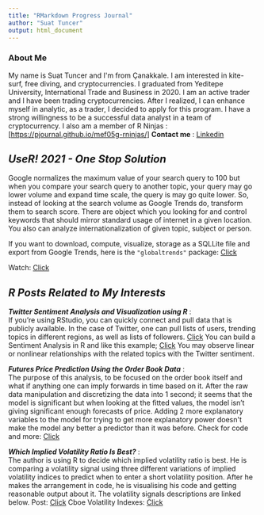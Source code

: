 ```yaml
---
title: "RMarkdown Progress Journal"
author: "Suat Tuncer"
output: html_document
---
```



### About Me
 
My name is Suat Tuncer and I'm from Çanakkale. I am interested in kite-surf, free diving, and cryptocurrencies. I graduated from Yeditepe University, International Trade and Business in 2020. I am an active trader and I have been trading cryptocurrencies.
   After I realized, I can enhance myself in analytic, as a trader, I decided to apply for this program. I have a strong willingness to be a successful data analyst in a team of cryptocurrency.
   I also am a member of R Ninjas : [https://pjournal.github.io/mef05g-rninjas/]
   **Contact me** : [Linkedin](https://www.linkedin.com/in/suat-tuncer-7aa831a6/)
   
## **_UseR! 2021 - One Stop Solution_**
  Google normalizes the maximum value of your search query to 100 but when you compare your search query to another topic, your query may go lower volume and expand time scale, the query is may go quite lower. 
  So, instead of looking at the search volume as Google Trends do, transform them to search score. There are object which you looking for and control keywords that should mirror standard usage of internet in a given location. You also can analyze internationalization of  given topic, subject or person.
  
      
 If you want to download, compute, visualize, storage as a SQLLite file and export from Google Trends, here is the `"globaltrends"` package: [Click](https://github.com/ha-pu/globaltrends) 

Watch: [Click](https://www.youtube.com/watch?v=Kkjkny94dgU&list=PL4IzsxWztPdmHhzrXDAOpq4zS_peAVty2&index=6)

## **_R Posts Related to My Interests_**

 **_Twitter Sentiment Analysis and Visualization using R_**  :  
 If you’re using RStudio, you can quickly connect and pull data that is publicly available. In the case of Twitter, one can pull lists of users, trending topics in different      regions, as well as lists of followers. 
 [Click](https://towardsdatascience.com/twitter-sentiment-analysis-and-visualization-using-r-22e1f70f6967)
 You can build a Sentiment Analysis in R and like this example; [Click](https://bitcointweets.com/admin/dashboard) You may observe linear or nonlinear relationships with the related topics with the Twitter sentiment.
 
  **_Futures Price Prediction Using the Order Book Data_**  :  
 The purpose of this analysis, to be focused on the order book itself and what if anything one can imply forwards in time based on it.
 After the raw data manipulation and discretizing the data into 1 second; it seems that the model is significant but when looking at the fitted values, the model isn’t giving significant enough forecasts of price.
Adding 2 more explanatory variables to the model for trying to get more explanatory power doesn't make the model any better a predictor than it was before.
Check for code and more: [Click](https://www.r-bloggers.com/2012/03/futures-price-prediction-using-the-order-book-data/)
 
 
  **_Which Implied Volatility Ratio Is Best?_**  :  
 The author is using R to decide which implied volatility ratio is best. He is comparing a volatility signal using three different variations of implied volatility indices to predict when to enter a short volatility position. After he makes the arrangement in code, he is visualising his code and getting reasonable output about it. The volatility signals descriptions are linked below. 
 Post: [Click](https://quantstrattrader.com/2018/01/24/which-implied-volatility-ratio-is-best/)
 Cboe Volatility Indexes: [Click](https://www.projectoption.com/volatility-index-vxst-vix-vxv-vxmt/)
 
 

